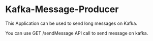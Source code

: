 # Kafka-Message-Producer

This Application can be used to send long messages on Kafka.

You can use GET /sendMessage API call to send message on kafka.
